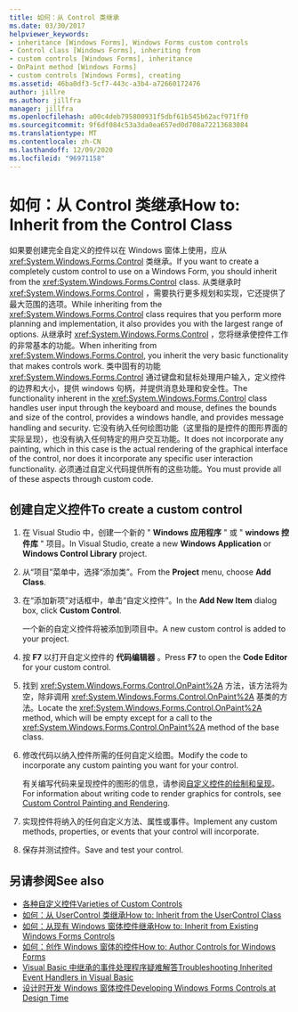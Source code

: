 ```yaml
---
title: 如何：从 Control 类继承
ms.date: 03/30/2017
helpviewer_keywords:
- inheritance [Windows Forms], Windows Forms custom controls
- Control class [Windows Forms], inheriting from
- custom controls [Windows Forms], inheritance
- OnPaint method [Windows Forms]
- custom controls [Windows Forms], creating
ms.assetid: 46ba0df3-5cf7-443c-a3b4-a72660172476
author: jillre
ms.author: jillfra
manager: jillfra
ms.openlocfilehash: a00c4deb795800931f5dbf61b545b62acf971ff0
ms.sourcegitcommit: 9f6df084c53a3da0ea657ed0d708a72213683084
ms.translationtype: MT
ms.contentlocale: zh-CN
ms.lasthandoff: 12/09/2020
ms.locfileid: "96971158"
---
```

# <a name="how-to-inherit-from-the-control-class"></a><span data-ttu-id="41c51-102">如何：从 Control 类继承</span><span class="sxs-lookup"><span data-stu-id="41c51-102">How to: Inherit from the Control Class</span></span>

<span data-ttu-id="41c51-103">如果要创建完全自定义的控件以在 Windows 窗体上使用，应从 <xref:System.Windows.Forms.Control> 类继承。</span><span class="sxs-lookup"><span data-stu-id="41c51-103">If you want to create a completely custom control to use on a Windows Form, you should inherit from the <xref:System.Windows.Forms.Control> class.</span></span> <span data-ttu-id="41c51-104">从类继承时 <xref:System.Windows.Forms.Control> ，需要执行更多规划和实现，它还提供了最大范围的选项。</span><span class="sxs-lookup"><span data-stu-id="41c51-104">While inheriting from the <xref:System.Windows.Forms.Control> class requires that you perform more planning and implementation, it also provides you with the largest range of options.</span></span> <span data-ttu-id="41c51-105">从继承时 <xref:System.Windows.Forms.Control> ，您将继承使控件工作的非常基本的功能。</span><span class="sxs-lookup"><span data-stu-id="41c51-105">When inheriting from <xref:System.Windows.Forms.Control>, you inherit the very basic functionality that makes controls work.</span></span> <span data-ttu-id="41c51-106">类中固有的功能 <xref:System.Windows.Forms.Control> 通过键盘和鼠标处理用户输入，定义控件的边界和大小，提供 windows 句柄，并提供消息处理和安全性。</span><span class="sxs-lookup"><span data-stu-id="41c51-106">The functionality inherent in the <xref:System.Windows.Forms.Control> class handles user input through the keyboard and mouse, defines the bounds and size of the control, provides a windows handle, and provides message handling and security.</span></span> <span data-ttu-id="41c51-107">它没有纳入任何绘图功能（这里指的是控件的图形界面的实际呈现），也没有纳入任何特定的用户交互功能。</span><span class="sxs-lookup"><span data-stu-id="41c51-107">It does not incorporate any painting, which in this case is the actual rendering of the graphical interface of the control, nor does it incorporate any specific user interaction functionality.</span></span> <span data-ttu-id="41c51-108">必须通过自定义代码提供所有的这些功能。</span><span class="sxs-lookup"><span data-stu-id="41c51-108">You must provide all of these aspects through custom code.</span></span>

## <a name="to-create-a-custom-control"></a><span data-ttu-id="41c51-109">创建自定义控件</span><span class="sxs-lookup"><span data-stu-id="41c51-109">To create a custom control</span></span>

1. <span data-ttu-id="41c51-110">在 Visual Studio 中，创建一个新的 " **Windows 应用程序** " 或 " **windows 控件库** " 项目。</span><span class="sxs-lookup"><span data-stu-id="41c51-110">In Visual Studio, create a new **Windows Application** or **Windows Control Library** project.</span></span>

2. <span data-ttu-id="41c51-111">从“项目”菜单中，选择“添加类”。</span><span class="sxs-lookup"><span data-stu-id="41c51-111">From the **Project** menu, choose **Add Class**.</span></span>

3. <span data-ttu-id="41c51-112">在“添加新项”对话框中，单击“自定义控件”。</span><span class="sxs-lookup"><span data-stu-id="41c51-112">In the **Add New Item** dialog box, click **Custom Control**.</span></span>

   <span data-ttu-id="41c51-113">一个新的自定义控件将被添加到项目中。</span><span class="sxs-lookup"><span data-stu-id="41c51-113">A new custom control is added to your project.</span></span>

4. <span data-ttu-id="41c51-114">按 **F7** 以打开自定义控件的 **代码编辑器** 。</span><span class="sxs-lookup"><span data-stu-id="41c51-114">Press **F7** to open the **Code Editor** for your custom control.</span></span>

5. <span data-ttu-id="41c51-115">找到 <xref:System.Windows.Forms.Control.OnPaint%2A> 方法，该方法将为空，除非调用 <xref:System.Windows.Forms.Control.OnPaint%2A> 基类的方法。</span><span class="sxs-lookup"><span data-stu-id="41c51-115">Locate the <xref:System.Windows.Forms.Control.OnPaint%2A> method, which will be empty except for a call to the <xref:System.Windows.Forms.Control.OnPaint%2A> method of the base class.</span></span>

6. <span data-ttu-id="41c51-116">修改代码以纳入控件所需的任何自定义绘图。</span><span class="sxs-lookup"><span data-stu-id="41c51-116">Modify the code to incorporate any custom painting you want for your control.</span></span>

   <span data-ttu-id="41c51-117">有关编写代码来呈现控件的图形的信息，请参阅[自定义控件的绘制和呈现](custom-control-painting-and-rendering.md)。</span><span class="sxs-lookup"><span data-stu-id="41c51-117">For information about writing code to render graphics for controls, see [Custom Control Painting and Rendering](custom-control-painting-and-rendering.md).</span></span>

7. <span data-ttu-id="41c51-118">实现控件将纳入的任何自定义方法、属性或事件。</span><span class="sxs-lookup"><span data-stu-id="41c51-118">Implement any custom methods, properties, or events that your control will incorporate.</span></span>

8. <span data-ttu-id="41c51-119">保存并测试控件。</span><span class="sxs-lookup"><span data-stu-id="41c51-119">Save and test your control.</span></span>

## <a name="see-also"></a><span data-ttu-id="41c51-120">另请参阅</span><span class="sxs-lookup"><span data-stu-id="41c51-120">See also</span></span>

- [<span data-ttu-id="41c51-121">各种自定义控件</span><span class="sxs-lookup"><span data-stu-id="41c51-121">Varieties of Custom Controls</span></span>](varieties-of-custom-controls.md)
- [<span data-ttu-id="41c51-122">如何：从 UserControl 类继承</span><span class="sxs-lookup"><span data-stu-id="41c51-122">How to: Inherit from the UserControl Class</span></span>](how-to-inherit-from-the-usercontrol-class.md)
- [<span data-ttu-id="41c51-123">如何：从现有 Windows 窗体控件继承</span><span class="sxs-lookup"><span data-stu-id="41c51-123">How to: Inherit from Existing Windows Forms Controls</span></span>](how-to-inherit-from-existing-windows-forms-controls.md)
- [<span data-ttu-id="41c51-124">如何：创作 Windows 窗体的控件</span><span class="sxs-lookup"><span data-stu-id="41c51-124">How to: Author Controls for Windows Forms</span></span>](how-to-author-controls-for-windows-forms.md)
- [<span data-ttu-id="41c51-125">Visual Basic 中继承的事件处理程序疑难解答</span><span class="sxs-lookup"><span data-stu-id="41c51-125">Troubleshooting Inherited Event Handlers in Visual Basic</span></span>](/dotnet/visual-basic/programming-guide/language-features/events/troubleshooting-inherited-event-handlers)
- [<span data-ttu-id="41c51-126">设计时开发 Windows 窗体控件</span><span class="sxs-lookup"><span data-stu-id="41c51-126">Developing Windows Forms Controls at Design Time</span></span>](developing-windows-forms-controls-at-design-time.md)
